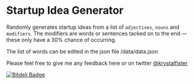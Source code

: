 Startup Idea Generator
=======
Randomly generates startup ideas from a list of ```adjectives```, ```nouns``` and ```modifiers```. The modifiers are words or sentences tacked on to the end — these only have a 30% chance of occurring.

The list of words can be edited in the json file /data/data.json

Please feel free to give me any feedback here or on twitter <a href="https://twitter.com/krystalfister">@krystalfister</a>


[![Bitdeli Badge](https://d2weczhvl823v0.cloudfront.net/krystalfister/startup/trend.png)](https://bitdeli.com/free "Bitdeli Badge")

